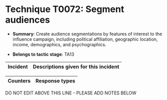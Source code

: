 # Technique T0072: Segment audiences

* **Summary**: Create audience segmentations by features of interest to the influence campaign, including political affiliation, geographic location, income, demographics, and psychographics. 

* **Belongs to tactic stage**: TA13


| Incident | Descriptions given for this incident |
| -------- | -------------------- |



| Counters | Response types |
| -------- | -------------- |


DO NOT EDIT ABOVE THIS LINE - PLEASE ADD NOTES BELOW